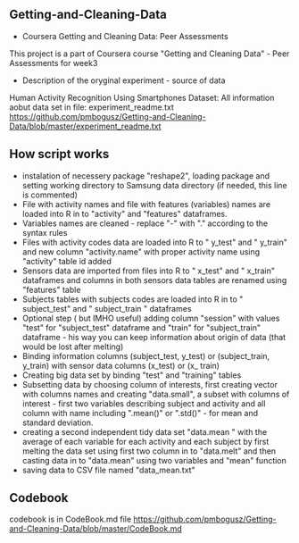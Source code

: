 ## Getting-and-Cleaning-Data

* Coursera Getting and Cleaning Data: Peer Assessments 

This project is a part of Coursera course "Getting and Cleaning Data" - Peer Assessments for week3

* Description of the oryginal experiment - source of data

Human Activity Recognition Using Smartphones Dataset: All information aobut data set in file: experiment_readme.txt
https://github.com/pmbogusz/Getting-and-Cleaning-Data/blob/master/experiment_readme.txt

## How script works

* instalation of necessery package "reshape2", loading package and setting working directory to Samsung data directory (if needed,  this line is commented)
* File with activity names and file with features (variables) names are loaded into R in to "activity" and "features" dataframes.
* Variables names are cleaned  - replace  "-" with  "." according to the syntax rules
* Files with activity codes data are loaded into R to " y_test" and " y_train" and new column "activity.name" with proper activity name using "activity" table id added 
* Sensors data are imported from files into R to " x_test" and " x_train" dataframes and columns in both sensors data tables are renamed using "features" table 
* Subjects tables with subjects codes are loaded into R in to " subject_test"  and " subject_train " dataframes
* Optional step ( but IMHO useful) adding column "session" with values  "test" for "subject_test" dataframe and "train" for "subject_train" dataframe -  his way you can keep information about origin of data (that would be lost after melting)
* Binding  information columns (subject_test, y_test) or  (subject_train, y_train) with sensor data columns (x_test) or (x_ train)
* Creating big data set by binding "test" and "training" tables
* Subsetting data by choosing column of interests, first creating vector with columns names and creating "data.small", a subset with columns of interest - first two variables describing subject and activity and all column with  name including  ".mean()" or ".std()" - for mean and standard deviation.
* creating a second independent tidy data set "data.mean " with the average of each variable for each activity and each subject by first  melting the data set using first two column in to "data.melt" and then casting data in to "data.mean" using two variables and "mean" function
* saving data to CSV file named "data_mean.txt"



## Codebook
codebook is in  CodeBook.md file
https://github.com/pmbogusz/Getting-and-Cleaning-Data/blob/master/CodeBook.md
